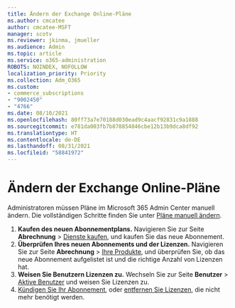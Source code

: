 ```yaml
---
title: Ändern der Exchange Online-Pläne
ms.author: cmcatee
author: cmcatee-MSFT
manager: scotv
ms.reviewer: jkinma, jmueller
ms.audience: Admin
ms.topic: article
ms.service: o365-administration
ROBOTS: NOINDEX, NOFOLLOW
localization_priority: Priority
ms.collection: Adm_O365
ms.custom:
- commerce_subscriptions
- "9002450"
- "4766"
ms.date: 08/10/2021
ms.openlocfilehash: 80ff73a7e70188d030ead9c4aacf92831c9a1888
ms.sourcegitcommit: e781da003fb7b878854846cbe12b13b9dca8df92
ms.translationtype: HT
ms.contentlocale: de-DE
ms.lasthandoff: 08/31/2021
ms.locfileid: "58841972"
---
```

# <a name="change-exchange-online-plans"></a>Ändern der Exchange Online-Pläne

Administratoren müssen Pläne im Microsoft 365 Admin Center manuell ändern. Die vollständigen Schritte finden Sie unter [Pläne manuell ändern](https://docs.microsoft.com/microsoft-365/commerce/subscriptions/change-plans-manually).

1. **Kaufen des neuen Abonnementplans.** Navigieren Sie zur Seite **Abrechnung** > [Dienste kaufen](https://go.microsoft.com/fwlink/p/?linkid=868433), und kaufen Sie das neue Abonnement.
2. **Überprüfen Ihres neuen Abonnements und der Lizenzen.** Navigieren Sie zur Seite **Abrechnung** > [Ihre Produkte](https://go.microsoft.com/fwlink/p/?linkid=842054), und überprüfen Sie, ob das neue Abonnement aufgelistet ist und die richtige Anzahl von Lizenzen hat.
3. **Weisen Sie Benutzern Lizenzen zu.** Wechseln Sie zur Seite **Benutzer** > [Aktive Benutzer](https://go.microsoft.com/fwlink/p/?linkid=834822) und weisen Sie Lizenzen zu.
4. [Kündigen Sie Ihr Abonnement](https://docs.microsoft.com/microsoft-365/commerce/subscriptions/cancel-your-subscription), oder [entfernen Sie Lizenzen](https://docs.microsoft.com/microsoft-365/commerce/licenses/buy-licenses), die nicht mehr benötigt werden.